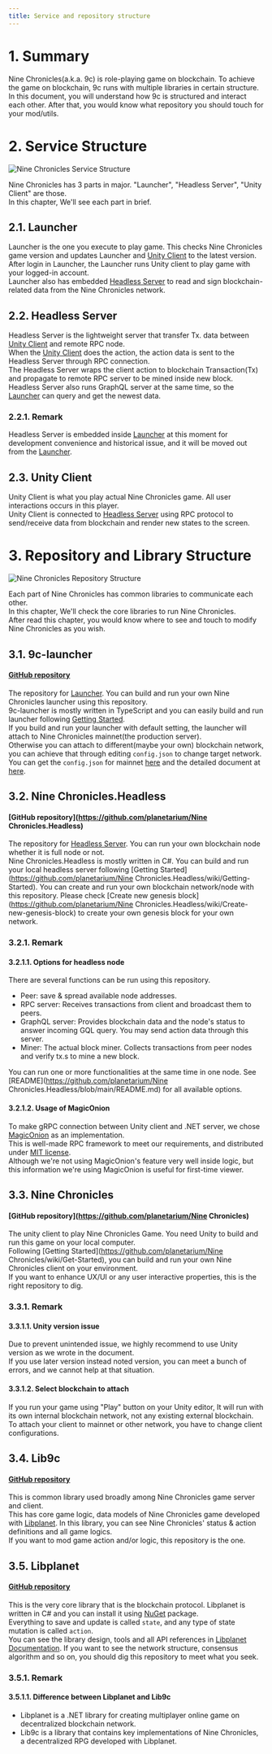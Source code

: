 ```yaml
---
title: Service and repository structure
---
```


# 1. Summary

Nine Chronicles(a.k.a. 9c) is role-playing game on blockchain. To achieve the game on blockchain, 9c runs with multiple libraries in certain structure.  
In this document, you will understand how 9c is structured and interact each other. After that, you would know what repository you should touch for your mod/utils.

# 2. Service Structure

![Nine Chronicles Service Structure](images/0001_service_structure.png)

Nine Chronicles has 3 parts in major. "Launcher", "Headless Server", "Unity Client" are those.  
In this chapter, We'll see each part in brief.

## 2.1. Launcher

Launcher is the one you execute to play game. This checks Nine Chronicles game version and updates Launcher and [Unity Client](#2.3.-Unity-Client) to the latest version.  
After login in Launcher, the Launcher runs Unity client to play game with your logged-in account.  
Launcher also has embedded [Headless Server](#2.2.-Headless-Server) to read and sign blockchain-related data from the Nine Chronicles network.

## 2.2. Headless Server

Headless Server is the lightweight server that transfer Tx. data between [Unity Client](#2.3.-Unity-Client) and remote RPC node.  
When the [Unity Client](#2.3.-Unity-Client) does the action, the action data is sent to the Headless Server through RPC connection.  
The Headless Server wraps the client action to blockchain Transaction(Tx) and propagate to remote RPC server to be mined inside new block.  
Headless Server also runs GraphQL server at the same time, so the [Launcher](#2.1.-Launcher) can query and get the newest data.

### 2.2.1. Remark

Headless Server is embedded inside [Launcher](#2.1.-Launcher) at this moment for development convenience and historical issue, and it will be moved out from the [Launcher](#2.1.-Launcher).

## 2.3. Unity Client

Unity Client is what you play actual Nine Chronicles game. All user interactions occurs in this player.  
Unity Client is connected to [Headless Server](#2.2.-Headless-Server) using RPC protocol to send/receive data from blockchain and render new states to the screen.

# 3. Repository and Library Structure

![Nine Chronicles Repository Structure](images/0002_repository_structure.png)

Each part of Nine Chronicles has common libraries to communicate each other.  
In this chapter, We'll check the core libraries to run Nine Chronicles.  
After read this chapter, you would know where to see and touch to modify Nine Chronicles as you wish.

## 3.1. 9c-launcher

#### [GitHub repository](https://github.com/planetarium/9c-launcher)

The repository for [Launcher](#2.1.-Launcher). You can build and run your own Nine Chronicles launcher using this repository.  
9c-launcher is mostly written in TypeScript and you can easily build and run launcher following [Getting Started](https://github.com/planetarium/9c-launcher/wiki/Getting-Started).  
If you build and run your launcher with default setting, the launcher will attach to Nine Chronicles mainnet(the production server).  
Otherwise you can attach to different(maybe your own) blockchain network, you can achieve that through editing `config.json` to change target network.
You can get the `config.json` for mainnet [here](https://download.nine-chronicles.com/9c-launcher-config.json) and the detailed document at [here](../the-structure-and-location-of-config-json.md).

## 3.2. Nine Chronicles.Headless

#### [GitHub repository](https://github.com/planetarium/Nine Chronicles.Headless)

The repository for [Headless Server](#2.2.-Headless-Server). You can run your own blockchain node whether it is full node or not.  
Nine Chronicles.Headless is mostly written in C#. You can build and run your local headless server following [Getting Started](https://github.com/planetarium/Nine Chronicles.Headless/wiki/Getting-Started).
You can create and run your own blockchain network/node with this repository. Please check [Create new genesis block](https://github.com/planetarium/Nine Chronicles.Headless/wiki/Create-new-genesis-block) to create your own genesis block for your own network.

### 3.2.1. Remark

#### 3.2.1.1. Options for headless node

There are several functions can be run using this repository.

- Peer: save & spread available node addresses.
- RPC server: Receives transactions from client and broadcast them to peers.
- GraphQL server: Provides blockchain data and the node's status to answer incoming GQL query. You may send action data through this server.
- Miner: The actual block miner. Collects transactions from peer nodes and verify tx.s to mine a new block.

You can run one or more functionalities at the same time in one node.
See [README](https://github.com/planetarium/Nine Chronicles.Headless/blob/main/README.md) for all available options.

#### 3.2.1.2. Usage of MagicOnion

To make gRPC connection between Unity client and .NET server, we chose [MagicOnion](https://cysharp.github.io/MagicOnion/) as an implementation.  
This is well-made RPC framework to meet our requirements, and distributed under [MIT license](https://opensource.org/licenses/MIT).  
Although we're not using MagicOnion's feature very well inside logic, but this information we're using MagicOnion is useful for first-time viewer.

## 3.3. Nine Chronicles

#### [GitHub repository](https://github.com/planetarium/Nine Chronicles)

The unity client to play Nine Chronicles Game. You need Unity to build and run this game on your local computer.  
Following [Getting Started](https://github.com/planetarium/Nine Chronicles/wiki/Get-Started), you can build and run your own Nine Chronicles client on your environment.  
If you want to enhance UX/UI or any user interactive properties, this is the right repository to dig.

### 3.3.1. Remark

#### 3.3.1.1. Unity version issue

Due to prevent unintended issue, we highly recommend to use Unity version as we wrote in the document.  
If you use later version instead noted version, you can meet a bunch of errors, and we cannot help at that situation.

#### 3.3.1.2. Select blockchain to attach

If you run your game using "Play" button on your Unity editor, It will run with its own internal blockchain network, not any existing external blockchain.  
To attach your client to mainnet or other network, you have to change client configurations.

## 3.4. Lib9c

#### [GitHub repository](https://github.com/planetarium/lib9c)

This is common library used broadly among Nine Chronicles game server and client.  
This has core game logic, data models of Nine Chronicles game developed with [Libplanet](#3.5.-Libplanet).
In this library, you can see Nine Chronicles' status & action definitions and all game logics.  
If you want to mod game action and/or logic, this repository is the one.

## 3.5. Libplanet

#### [GitHub repository](https://github.com/planetarium/libplanet)

This is the very core library that is the blockchain protocol. Libplanet is written in C# and you can install it using [NuGet](https://www.nuget.org/packages/Libplanet/) package.  
Everything to save and update is called `state`, and any type of state mutation is called `action`.  
You can see the library design, tools and all API references in [Libplanet Documentation](https://docs.libplanet.io/).
If you want to see the network structure, consensus algorithm and so on, you should dig this repository to meet what you seek.

### 3.5.1. Remark

#### 3.5.1.1. Difference between Libplanet and Lib9c

- Libplanet is a .NET library for creating multiplayer online game on decentralized blockchain network.
- Lib9c is a library that contains key implementations of Nine Chronicles, a decentralized RPG developed with Libplanet.
